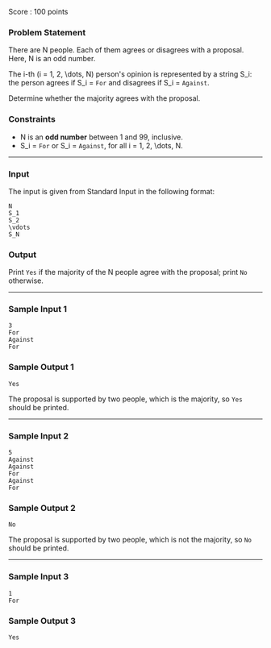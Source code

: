 Score : 100 points

### Problem Statement

There are N people. Each of them agrees or disagrees with a proposal. Here, N is an odd number.

The i-th (i = 1, 2, \dots, N) person's opinion is represented by a string S\_i: the person agrees if S\_i =  `For` and disagrees if S\_i =  `Against`.

Determine whether the majority agrees with the proposal.

### Constraints

* N is an **odd number** between 1 and 99, inclusive.
* S\_i =  `For` or S\_i =  `Against`, for all i = 1, 2, \dots, N.

---

### Input

The input is given from Standard Input in the following format:

```
N
S_1
S_2
\vdots
S_N
```

### Output

Print `Yes` if the majority of the N people agree with the proposal; print `No` otherwise.

---

### Sample Input 1

```
3
For
Against
For
```

### Sample Output 1

```
Yes
```

The proposal is supported by two people, which is the majority, so `Yes` should be printed.

---

### Sample Input 2

```
5
Against
Against
For
Against
For
```

### Sample Output 2

```
No
```

The proposal is supported by two people, which is not the majority, so `No` should be printed.

---

### Sample Input 3

```
1
For
```

### Sample Output 3

```
Yes
```